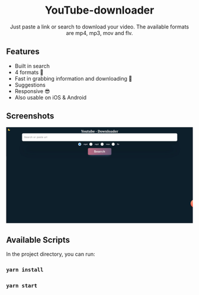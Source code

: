 <h1 align="center">YouTube-downloader</h1>

<p align="center">
Just paste a link or search to download your video. The available formats are mp4, mp3, mov and flv.
</p>

## Features
- Built in search
- 4 formats 🤘
- Fast in grabbing information and downloading 🚀
- Suggestions
- Responsive 😎
- Also usable on iOS & Android


## Screenshots
![](1.jpg)


## Available Scripts

In the project directory, you can run:

### `yarn install`

### `yarn start` 
